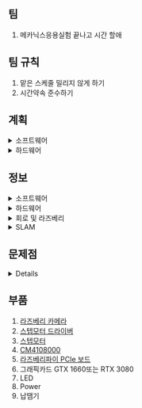 ## 팀
1. 메카닉스응용실험 끝나고 시간 할애
## 팀 규칙
1. 맡은 스케줄 밀리지 않게 하기 
2. 시간약속 준수하기
## 계획
<details>
  <summary>소프트웨어</summary>

  <details>
    <summary>딥러닝/머신러닝</summary>
      1주차 이동훈 - 데이터 다루기, 회귀알고리즘과 모델 규제(혼자 공부하는 머신러닝 + 딥러닝)
      2주차 이동훈 - 다양한 분류 알고림즘, 트리 알고리즘(혼자 공부하는 머신러닝 + 딥러닝)
      3주차 이동훈 - 비지도 학습 (혼자 공부하는 머신러닝 + 딥러닝)
      4주차 이동훈 - SLAM 기초 
      5주차 이동훈 - SLAM
      6주차 이동훈 - SLAM
      7주차 이동훈 - SLAM
      8주차 이동훈 - 이미지 분석(딥러닝)
  </details>

  <details>
    <summary>SLAM</summary>
      1주차 - 실습 세팅
      2주차 - 
      3주차 - 
      4주차 - 
      5주차 - 
      6주차 - 
      7주차 - 
  </details>
  
</details>

<details>
  <summary>하드웨어</summary>
  3/24일부터 구매할 파워보드/카메라 조사 및 구매, 각 수치 측정 후</br>
  3/25일부터 -> 모터드라이버 도착예정 -> 바로 회로연결(모터작동 시험) -> 후에 전체적인 배치 구상후  몸체설계 담당에게 정보 전달 </br>
  3/26일부터 -> 몸체 제작 시작</br>
  3/27 - 카메라 및 파워보드 연결 및 시험</br>
  3/30~3/31 몸체 제작 밑 결합 -> 이론상 여기까지 기본형 제작</br>
  4/1일까지</br>
  
  4/1부터</br>
  - 윤석현: 기본형 점검 / 관리</br>
  - 류정현: 라즈베리 구동 관련 코딩 </br>
  4/11까지</br>
  
  시험기간</br>
  5월초</br>
  - 윤석현: 추가적인 제작? </br>
  - 류정현: 추가적인 제작? </br>
  5월 말 </br>
  - 윤석현: 모든 제작품의 제작 완  </br>
  - 류정현: 모든 제작품의 제작 완 </br>

</details>

## 정보
<details>
  <summary>소프트웨어</summary>
  1. 맵핑 - 이동훈, 최성현 </br>
  2. TTS & STT - 김지호 </br>
  3. 라인트레이싱 - 이동훈, 최성현 </br>
  4. 상황인지 </br>
  5. hw 설계 및 제작 - 윤석현(설계), 류정현(전자회로) </br>
  ------------------------------------------------------------------------------ </br>
  a) 로봇이 물건 찾는 작동 방식 </br>
   1. 사진을 서버에 올림 </br>
   2. 서버가 이미지를 뿌림 </br>
   3. 이미지에 맞는 물건을 찾는게 목표 - SLAM </br>
   4. 로봇이 지나가는 구간에 찾고자 하는 물건이 없으면, 지도에 표시 - SLAM </br>
   5. 의심되는 물건은 사진을 찍어서 서버에 보내고 위치를 표시 - 카메라 인식 </br>
   6. 로봇이 찾아볼수 없는 부분은 지도에 알려주기 - 상자 같은 서랍 구분이 필요(딥러닝) </br>
  b) 주차/월별 계획 </br>
   3월 5주차 ~ 4월 2주차 </br>
    SLAM 실습 세팅 & 수학적 이론(2명): 김지호, 노태윤 </br>
    딥러닝•머신러닝(1명): 이동 </br>
   4월 3주차 ~ 5월 1주차 </br>
    OpenCV: 이미지 처리(카메라) -> Visual SLAM에 이용 </br>
    SLAM: 센서 신호 처리(움직임 추정, 장애물 회피), 그래프 최적화 </br>
    *특이 사항: 4월 말~5월 초에 대회 공지가 올라올 예정이므로 공지 체크할 것. </br>
   5월 2주차 ~ 5월 5주차 </br>
  ------------------------------------------------------------------------------ </br>
  <img width="863" alt="image" src="https://github.com/DH10032/Teams/assets/155617166/7b859d7a-5345-4ada-b6a8-235f7b1e94e1"> </br>
  처리 순서는 (frontend - > backend) - > Map representation (맵 작성) </br>
  frontend를 먼저 끝낸 후 backend를 진행하면 어떨까 생각. (협의 후 결정 예정) </br>

 1) Data Acquistion, Visual odometry, Loop closure detection - > frontend </br>
 Data Acquisiton (데이터 획득): 카메라/라이다 같은 센서로부터 정보 획득 (+데이터로부터 노이즈 제거 필요) </br>
 Visual odometry (시각적 주행 거리 측정): 데이터 특정 추출 -> 상대적 움직임 예측 </br>
 Loop closure detection (루프 폐쇄 검출): 방문한 위치인지 판단. </br>
2) Backend optimization(최적화) - > backend </br>
------------------------------------------------------------------------------------- </br>
<필요한 tool 및 도서> </br>
1. 프로그래밍 언어 </br>
Python: Opencv 통해 C++ 보다 구현이 쉬움. But 쓰레드 관리, 최적화, HW 호환성 문제가 있음. 딥러닝 slam training 시에는 유용 </br>
C++: 빠르고 라이브러리가 많음.  </br>
Ros: tcp/ip 통신 보안상 문제로 현업에서는 안 씀. 그러나 쉬워서 학생들에게 추천. </br>
Ros2: Ros 보안 문제 개선, 현재는 개발 중. </br>
2. 필요한 수학적 이론 </br>
a) 선형대수학+베이즈 확률론(slam 기초☆) </br> 
 선형대수: 공간 이해 </br>
 베이즈 확률론: 상태 추정+ sensor fusion(센서 데이터 병합(merging)) </br>
b) 최소자승법 문제+최적화(최신 slam) </br>
3. 관련 라이브러리  </br>
Opencv, Eigen, Ceres, g2o, DBoW </br>
4. 최신 Slam </br>
Deep slam(Slam + deep learning) </br>
5. 추천 도서 </br>
OpenCV로 배우는 컴퓨터 비전과 머신 러닝, Computer Vision(고양이 표지, 이론 중심),Computer vision Algorithm and Application(저자:  Richard), An invitation to 3-D vision, Multiple View in geometry in
computer vision </br>


 
</details>

<details>
  <summary>하드웨어</summary>
  3/24일부터 구매할 파워보드/카메라 조사 및 구매, 각 수치 측정 후</br>
  3/25일부터 -> 모터드라이버 도착예정 -> 바로 회로연결(모터작동 시험) -> 후에 전체적인 배치 구상후  몸체설계 담당에게 정보 전달 </br>
  3/26일부터 -> 몸체 제작 시작</br>
  3/27 - 카메라 및 파워보드 연결 및 시험</br>
  3/30~3/31 몸체 제작 밑 결합 -> 이론상 여기까지 기본형 제작</br>
  4/1일까지</br>
  
  4/1부터</br>
  - 윤석현: 기본형 점검 / 관리</br>
  - 류정현: 라즈베리 구동 관련 코딩 </br>
  4/11까지</br>
  
  시험기간</br>
  5월초</br>
  - 윤석현: 추가적인 제작? </br>
  - 류정현: 추가적인 제작? </br>
  5월 말 </br>
  - 윤석현: 모든 제작품의 제작 완  </br>
  - 류정현: 모든 제작품의 제작 완 </br>

  
  https://www.youtube.com/@GDSB/playlists
</details>
  
<details>
  <summary>회로 및 라즈베리</summary>
  우분투 20.04로 설치 완
  
  모터는 dc모터+드라이버 (배달중) </br>
  배터리는 9v짜리 건전지 </br>
  카메라는 미정 </br>

  
</details>


<details>
  <summary>SLAM</summary>
  
  1. [SLAM 방식](https://hjdevelop.tistory.com/15/)
     
  SLAM 방식
    <details>
      <summary>프런트 엔드</summary>
    </details>
  
  <details>
      <summary>백 엔드</summary>
    </details>
  
</details>

## 문제점
<details>
  1. DC모터 회전수 측정(DC모터 대신 스텝모터로 변경) </br>
  2. 
  
</details>

## 부품
  
  1. [라즈베리 카메라](https://www.eleparts.co.kr/goods/view?no=12391455) </br>
  2. [스텝모터 드라이버](https://parts-parts.co.kr/product/pp-a710-nema17-3d-%ED%94%84%EB%A6%B0%ED%84%B0%EB%AA%A8%ED%84%B0-17hs4023-%EC%8A%A4%ED%85%9D%ED%95%91%EB%AA%A8%ED%84%B0/1143/category/155/display/1/) </br>
  3. [스텝모터](https://parts-parts.co.kr/product/pp-a710-nema17-3d-%ED%94%84%EB%A6%B0%ED%84%B0%EB%AA%A8%ED%84%B0-17hs4023-%EC%8A%A4%ED%85%9D%ED%95%91%EB%AA%A8%ED%84%B0/1143/category/155/display/1/) </br>
  4. [CM4108000](https://kr.element14.com/raspberry-pi/cm4108000/rpi-compute-module-4-lite-8gb/dp/3678911) </br>
  5. [라즈베리파이 PCIe 보드](https://ko.aliexpress.com/i/1005002923796998.html) </br>
  6. 그래픽카드 GTX 1660또는 RTX 3080 </br>
  7. LED
  8. Power
  9. 납땜기
